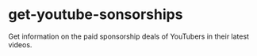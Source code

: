 # get-youtube-sonsorships
Get information on the paid sponsorship deals of YouTubers in their latest videos.

